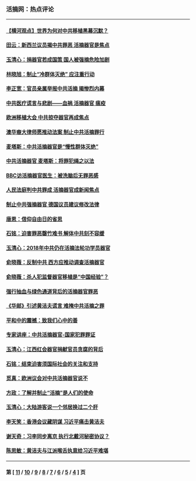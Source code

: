 ### 活摘网：热点评论
---
#### [【横河观点】世界为何对中共移植黑幕沉默？](../../pages/nf5879/n13244249.md?01240430) 
#### [田云：新西兰议员揭中共罪恶 活摘器官是焦点](../../pages/nf5879/n13070629.md?01240430) 
#### [玉清心：捐器官若成国策 国人被强摘危险加剧](../../pages/nf5879/n12802713.md?01240430) 
#### [林晓旭：制止“冷群体灭绝” 应注重行动](../../pages/nf5879/n12779736.md?01240430) 
#### [李正宽：官员亲属举报中共活摘 揭惨烈内幕](../../pages/nf5879/n12684490.md?01240430) 
#### [中共医疗谎言与悲剧——血祸 活摘器官 瘟疫](../../pages/nf5879/n12372103.md?01240430) 
#### [欧洲移植大会 中共掠夺器官再成焦点](../../pages/nf5879/n11538883.md?01240430) 
#### [澳华裔大律师愿推动法案 制止中共活摘罪行](../../pages/nf5879/n11377039.md?01240430) 
#### [麦塔斯：中共活摘器官是“慢性群体灭绝”](../../pages/nf5879/n11350529.md?01240430) 
#### [中共活摘器官 麦塔斯：将罪犯绳之以法](../../pages/nf5879/n11347973.md?01240430) 
#### [BBC访活摘器官医生：被洗脑后无罪恶感](../../pages/nf5879/n11335935.md?01240430) 
#### [人民法庭判中共罪成 活摘器官成新闻焦点](../../pages/nf5879/n11331578.md?01240430) 
#### [制止中共强摘器官 德国议员建议修改法律](../../pages/nf5879/n11249451.md?01240430) 
#### [唐恩：信仰自由日的省思](../../pages/nf5879/n11003525.md?01240430) 
#### [石铭：迫害罪恶罄竹难书  解体中共刻不容缓](../../pages/nf5879/n10942855.md?01240430) 
#### [玉清心：2018年中共仍在活摘法轮功学员器官](../../pages/nf5879/n10914646.md?01240430) 
#### [俞晓薇：反制中共 西方应推动调查活摘器官](../../pages/nf5879/n10794671.md?01240430) 
#### [俞晓薇：杀人犯监督器官移植是“中国经验”？](../../pages/nf5879/n10466427.md?01240430) 
#### [强行抽血与绿色通道背后的活摘器官罪恶](../../pages/nf5879/n10004708.md?01240430) 
#### [《华邮》引述黄洁夫谎言 难掩中共活摘之罪](../../pages/nf5879/n9642309.md?01240430) 
#### [平和中的震撼：致我们心中的善](../../pages/nf5879/n9021123.md?01240430) 
#### [专家讲座：中共活摘器官-国家犯罪罪证](../../pages/nf5879/n8828153.md?01240430) 
#### [玉清心：江西红会器官捐献官员贪腐的背后](../../pages/nf5879/n8522122.md?01240430) 
#### [石铭：结束迫害须国际社会的关注和支持](../../pages/nf5879/n8443497.md?01240430) 
#### [觅真：欧洲议会对中共活摘器官说不](../../pages/nf5879/n8337486.md?01240430) 
#### [方政：了解并制止“活摘”是人们的使命](../../pages/nf5879/n8329214.md?01240430) 
#### [玉清心：大陆游客说一个邻居换过二个肝](../../pages/nf5879/n8291404.md?01240430) 
#### [李天笑：香港会议藏阴谋 习近平痛击黄洁夫](../../pages/nf5879/n8241459.md?01240430) 
#### [谢天奇：习李同步离京 执行北戴河秘密协议？](../../pages/nf5879/n8230418.md?01240430) 
#### [陈思敏：黄洁夫与江派喉舌执意给习近平难堪](../../pages/nf5879/n8222166.md?01240430) 

---
#### 第 [ [11](./11.md?01240430) / [10](./10.md?01240430) / [9](./9.md?01240430) / [8](./8.md?01240430) / [7](./7.md?01240430) / [6](./6.md?01240430) / [5](./5.md?01240430) / [4](./4.md?01240430) ] 页
